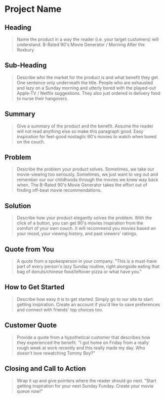 # Project Name #

<!-- 
> This material was originally posted [here](http://www.quora.com/What-is-Amazons-approach-to-product-development-and-product-management). It is reproduced here for posterities sake.

There is an approach called "working backwards" that is widely used at Amazon. They work backwards from the customer, rather than starting with an idea for a product and trying to bolt customers onto it. While working backwards can be applied to any specific product decision, using this approach is especially important when developing new products or features.

For new initiatives a product manager typically starts by writing an internal press release announcing the finished product. The target audience for the press release is the new/updated product's customers, which can be retail customers or internal users of a tool or technology. Internal press releases are centered around the customer problem, how current solutions (internal or external) fail, and how the new product will blow away existing solutions.

If the benefits listed don't sound very interesting or exciting to customers, then perhaps they're not (and shouldn't be built). Instead, the product manager should keep iterating on the press release until they've come up with benefits that actually sound like benefits. Iterating on a press release is a lot less expensive than iterating on the product itself (and quicker!).

If the press release is more than a page and a half, it is probably too long. Keep it simple. 3-4 sentences for most paragraphs. Cut out the fat. Don't make it into a spec. You can accompany the press release with a FAQ that answers all of the other business or execution questions so the press release can stay focused on what the customer gets. My rule of thumb is that if the press release is hard to write, then the product is probably going to suck. Keep working at it until the outline for each paragraph flows. 

Oh, and I also like to write press-releases in what I call "Oprah-speak" for mainstream consumer products. Imagine you're sitting on Oprah's couch and have just explained the product to her, and then you listen as she explains it to her audience. That's "Oprah-speak", not "Geek-speak".

Once the project moves into development, the press release can be used as a touchstone; a guiding light. The product team can ask themselves, "Are we building what is in the press release?" If they find they're spending time building things that aren't in the press release (overbuilding), they need to ask themselves why. This keeps product development focused on achieving the customer benefits and not building extraneous stuff that takes longer to build, takes resources to maintain, and doesn't provide real customer benefit (at least not enough to warrant inclusion in the press release).
 -->
 
## Heading ##
  > Name the product in a way the reader (i.e. your target customers) will understand.
  B-Rated 90's Movie Generator / Morning After the Roxbury

## Sub-Heading ##
  > Describe who the market for the product is and what benefit they get. One sentence only underneath the title.
  People who are exhausted and lazy on a Sunday morning and utterly bored with the played-out Apple-TV / Netflix suggestions. They also just ordered in delivery food to nurse their hangovers.

## Summary ##
  > Give a summary of the product and the benefit. Assume the reader will not read anything else so make this paragraph good.
  Easy inspiration for feel-good nostaglic 90's movies to watch when bored on the couch.

## Problem ##
  > Describe the problem your product solves.
  Sometimes, we take our movie-viewing too seriously. Sometimes, we just want to veg out and remember our our childhoods through the movies we knew way back when. The B-Rated 90's Movie Generator takes the effort out of finding off-beat movie recommendations.

## Solution ##
  > Describe how your product elegantly solves the problem.
  With the click of a button, you can get 90's movies inspiration from the comfort of your own couch. It will recommend you movies based on your mood, your viewing history, and past viewers' ratings.

## Quote from You ##
  > A quote from a spokesperson in your company.
  "This is a must-have part of every person's lazy Sunday routine, right alongside eating that bag of donuts/chinese food/leftover pizza or what have you."

## How to Get Started ##
  > Describe how easy it is to get started.
  Simply go to our site to start getting inspiration. Create an account if you'd like to save preferences and connect with friends' top choices too.

## Customer Quote ##
  > Provide a quote from a hypothetical customer that describes how they experienced the benefit.
  "I got home on Friday from a really rough week at work recently and this really made my day. Who doesn't love rewatching Tommy Boy?"

## Closing and Call to Action ##
  > Wrap it up and give pointers where the reader should go next.
  "Start getting inspiration for your next Sunday Funday. Create your movie queue now!"
